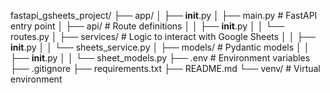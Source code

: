 fastapi_gsheets_project/
├── app/
│   ├── __init__.py
│   ├── main.py              # FastAPI entry point
│   ├── api/                 # Route definitions
│   │   ├── __init__.py
│   │   └── routes.py
│   ├── services/            # Logic to interact with Google Sheets
│   │   ├── __init__.py
│   │   └── sheets_service.py
│   ├── models/              # Pydantic models
│   │   ├── __init__.py
│   │   └── sheet_models.py
├── .env                     # Environment variables
├── .gitignore
├── requirements.txt
├── README.md
└── venv/                    # Virtual environment

